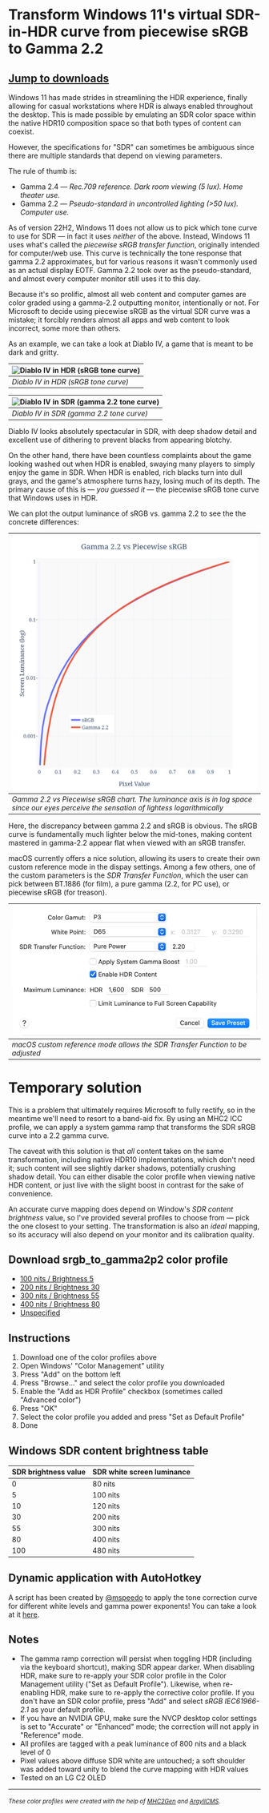 # Transform Windows 11's virtual SDR-in-HDR curve from piecewise sRGB to Gamma 2.2

## <a href='#icm-dl'>Jump to downloads</a>

Windows 11 has made strides in streamlining the HDR experience, finally allowing for casual workstations where HDR is always enabled throughout the desktop. This is made possible by emulating an SDR color space within the native HDR10 composition space so that both types of content can coexist.

However, the specifications for "SDR" can sometimes be ambiguous since there are multiple standards that depend on viewing parameters.

The rule of thumb is:

- Gamma 2.4 — _Rec.709 reference. Dark room viewing (5 lux). Home theater use._
- Gamma 2.2 — _Pseudo-standard in uncontrolled lighting (>50 lux). Computer use._

As of version 22H2, Windows 11 does not allow us to pick which tone curve to use for SDR — in fact it uses _neither_ of the above. Instead, Windows 11 uses what's called the _piecewise sRGB transfer function_, originally intended for computer/web use. This curve is technically the tone response that gamma 2.2 approximates, but for various reasons it wasn't commonly used as an actual display EOTF. Gamma 2.2 took over as the pseudo-standard, and almost every computer monitor still uses it to this day.

Because it's so prolific, almost all web content and computer games are color graded using a gamma-2.2 outputting monitor, intentionally or not. For Microsoft to decide using piecewise sRGB as the virtual SDR curve was a mistake; it forcibly renders almost all apps and web content to look incorrect, some more than others.

As an example, we can take a look at Diablo IV, a game that is meant to be dark and gritty.

| ![Diablo IV in HDR (sRGB tone curve)](./d4_srgb.png) |
| ---------------------------------------------------- |
| _Diablo IV in HDR (sRGB tone curve)_                 |

| ![Diablo IV in SDR (gamma 2.2 tone curve)](./d4_gamma2p2.png) |
| ------------------------------------------------------------- |
| _Diablo IV in SDR (gamma 2.2 tone curve)_                     |

Diablo IV looks absolutely spectacular in SDR, with deep shadow detail and excellent use of dithering to prevent blacks from appearing blotchy.

On the other hand, there have been countless complaints about the game looking washed out when HDR is enabled, swaying many players to simply enjoy the game in SDR. When HDR is enabled, rich blacks turn into dull grays, and the game's atmosphere turns hazy, losing much of its depth. The primary cause of this is — _you guessed it_ — the piecewise sRGB tone curve that Windows uses in HDR.

We can plot the output luminance of sRGB vs. gamma 2.2 to see the the concrete differences:

| ![Gamma 2.2 vs Piecewise sRGB chart](./srgb_vs_g22.png)                                                                                   |
| ----------------------------------------------------------------------------------------------------------------------------------------- |
| _Gamma 2.2 vs Piecewise sRGB chart. The luminance axis is in log space since our eyes perceive the sensation of lightess logarithmically_ |

Here, the discrepancy between gamma 2.2 and sRGB is obvious. The sRGB curve is fundamentally much lighter below the mid-tones, making content mastered in gamma-2.2 appear flat when viewed with an sRGB transfer.

macOS currently offers a nice solution, allowing its users to create their own custom reference mode in the dispay settings. Among a few others, one of the custom parameters is the _SDR Transfer Function_, which the user can pick between BT.1886 (for film), a pure gamma (2.2, for PC use), or piecewise sRGB (for treason).

| ![macOS custom reference mode](./macos_crf.png)                               |
| ----------------------------------------------------------------------------- |
| _macOS custom reference mode allows the SDR Transfer Function to be adjusted_ |

# Temporary solution

This is a problem that ultimately requires Microsoft to fully rectify, so in the meantime we'll need to resort to a band-aid fix. By using an MHC2 ICC profile, we can apply a system gamma ramp that transforms the SDR sRGB curve into a 2.2 gamma curve.

The caveat with this solution is that _all_ content takes on the same transformation, including native HDR10 implementations, which don't need it; such content will see slightly darker shadows, potentially crushing shadow detail. You can either disable the color profile when viewing native HDR content, or just live with the slight boost in contrast for the sake of convenience.

An accurate curve mapping does depend on Window's _SDR content brightness_ value, so I've provided several profiles to choose from — pick the one closest to your setting. The transformation is also an _ideal_ mapping, so its accuracy will also depend on your monitor and its calibration quality.

<h2 id='icm-dl'>Download srgb_to_gamma2p2 color profile</h2>

- [100 nits / Brightness 5](https://github.com/dylanraga/win11hdr-srgb-to-gamma2.2-icm/raw/main/srgb_to_gamma2p2_100_mhc2.icm)
- [200 nits / Brightness 30](https://github.com/dylanraga/win11hdr-srgb-to-gamma2.2-icm/raw/main/srgb_to_gamma2p2_200_mhc2.icm)
- [300 nits / Brightness 55](https://github.com/dylanraga/win11hdr-srgb-to-gamma2.2-icm/raw/main/srgb_to_gamma2p2_300_mhc2.icm)
- [400 nits / Brightness 80](https://github.com/dylanraga/win11hdr-srgb-to-gamma2.2-icm/raw/main/srgb_to_gamma2p2_400_mhc2.icm)
- [Unspecified](https://github.com/dylanraga/win11hdr-srgb-to-gamma2.2-icm/raw/main/srgb_to_gamma2p2_unspecified.icm)

## Instructions

1. Download one of the color profiles above
2. Open Windows' "Color Management" utility
3. Press "Add" on the bottom left
4. Press "Browse..." and select the color profile you downloaded
5. Enable the "Add as HDR Profile" checkbox (sometimes called "Advanced color")
7. Press "OK"
8. Select the color profile you added and press "Set as Default Profile"
9. Done

## Windows SDR content brightness table

| SDR brightness value | SDR white screen luminance |
| -------------------- | -------------------------- |
| 0                    | 80 nits                    |
| 5                    | 100 nits                   |
| 10                   | 120 nits                   |
| 30                   | 200 nits                   |
| 55                   | 300 nits                   |
| 80                   | 400 nits                   |
| 100                  | 480 nits                   |

## Dynamic application with AutoHotkey

A script has been created by [@mspeedo](https://github.com/mspeedo) to apply the tone correction curve for different white levels and gamma power exponents! You can take a look at it [here](https://github.com/dylanraga/win11hdr-srgb-to-gamma2.2-icm/issues/7).

## Notes

- The gamma ramp correction will persist when toggling HDR (including via the keyboard shortcut), making SDR appear darker. When disabling HDR, make sure to re-apply your SDR color profile in the Color Management utility ("Set as Default Profile"). Likewise, when re-enabling HDR, make sure to re-apply the corrective color profile. If you don't have an SDR color profile, press "Add" and select _sRGB IEC61966-2.1_ as your default profile.
- If you have an NVIDIA GPU, make sure the NVCP desktop color settings is set to "Accurate" or "Enhanced" mode; the correction will not apply in "Reference" mode.
- All profiles are tagged with a peak luminance of 800 nits and a black level of 0
- Pixel values above diffuse SDR white are untouched; a soft shoulder was added toward unity to blend the curve mapping with HDR values
- Tested on an LG C2 OLED

<hr>

<small><em>These color profiles were created with the help of [MHC2Gen](https://github.com/dantmnf/MHC2/tree/master/MHC2Gen) and [ArgyllCMS](https://www.argyllcms.com/).</em></small>
